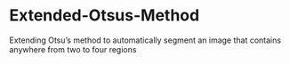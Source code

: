 # Extended-Otsus-Method
Extending Otsu’s method to automatically segment an image that contains anywhere from two to four regions
